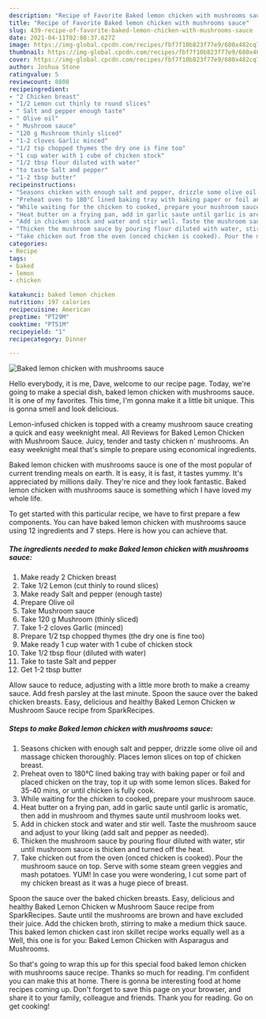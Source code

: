 ```yaml
---
description: "Recipe of Favorite Baked lemon chicken with mushrooms sauce"
title: "Recipe of Favorite Baked lemon chicken with mushrooms sauce"
slug: 439-recipe-of-favorite-baked-lemon-chicken-with-mushrooms-sauce
date: 2021-04-11T02:08:37.627Z
image: https://img-global.cpcdn.com/recipes/fbf7f10b823f77e9/680x482cq70/baked-lemon-chicken-with-mushrooms-sauce-recipe-main-photo.jpg
thumbnail: https://img-global.cpcdn.com/recipes/fbf7f10b823f77e9/680x482cq70/baked-lemon-chicken-with-mushrooms-sauce-recipe-main-photo.jpg
cover: https://img-global.cpcdn.com/recipes/fbf7f10b823f77e9/680x482cq70/baked-lemon-chicken-with-mushrooms-sauce-recipe-main-photo.jpg
author: Joshua Stone
ratingvalue: 5
reviewcount: 8808
recipeingredient:
- "2 Chicken breast"
- "1/2 Lemon cut thinly to round slices"
- " Salt and pepper enough taste"
- " Olive oil"
- " Mushroom sauce"
- "120 g Mushroom thinly sliced"
- "1-2 cloves Garlic minced"
- "1/2 tsp chopped thymes the dry one is fine too"
- "1 cup water with 1 cube of chicken stock"
- "1/2 tbsp flour diluted with water"
- "to taste Salt and pepper"
- "1-2 tbsp butter"
recipeinstructions:
- "Seasons chicken with enough salt and pepper, drizzle some olive oil and massage chicken thoroughly. Places lemon slices on top of chicken breast."
- "Preheat oven to 180°C lined baking tray with baking paper or foil and placed chicken on the tray, top it up with some lemon slices. Baked for 35-40 mins, or until chicken is fully cook."
- "While waiting for the chicken to cooked, prepare your mushroom sauce."
- "Heat butter on a frying pan, add in garlic saute until garlic is aromatic, then add in mushroom and thymes saute until mushroom looks wet."
- "Add in chicken stock and water and stir well. Taste the mushroom sauce and adjust to your liking (add salt and pepper as needed)."
- "Thicken the mushroom sauce by pouring flour diluted with water, stir until mushroom sauce is thicken and turned off the heat."
- "Take chicken out from the oven (onced chicken is cooked). Pour the mushroom sauce on top. Serve with some steam green veggies and mash potatoes. YUM! In case you were wondering, I cut some part of my chicken breast as it was a huge piece of breast."
categories:
- Recipe
tags:
- baked
- lemon
- chicken

katakunci: baked lemon chicken 
nutrition: 197 calories
recipecuisine: American
preptime: "PT29M"
cooktime: "PT51M"
recipeyield: "1"
recipecategory: Dinner

---
```



![Baked lemon chicken with mushrooms sauce](https://img-global.cpcdn.com/recipes/fbf7f10b823f77e9/680x482cq70/baked-lemon-chicken-with-mushrooms-sauce-recipe-main-photo.jpg)

Hello everybody, it is me, Dave, welcome to our recipe page. Today, we're going to make a special dish, baked lemon chicken with mushrooms sauce. It is one of my favorites. This time, I'm gonna make it a little bit unique. This is gonna smell and look delicious.

Lemon-infused chicken is topped with a creamy mushroom sauce creating a quick and easy weeknight meal. All Reviews for Baked Lemon Chicken with Mushroom Sauce. Juicy, tender and tasty chicken n&#39; mushrooms. An easy weeknight meal that&#39;s simple to prepare using economical ingredients.

Baked lemon chicken with mushrooms sauce is one of the most popular of current trending meals on earth. It is easy, it is fast, it tastes yummy. It's appreciated by millions daily. They're nice and they look fantastic. Baked lemon chicken with mushrooms sauce is something which I have loved my whole life.


To get started with this particular recipe, we have to first prepare a few components. You can have baked lemon chicken with mushrooms sauce using 12 ingredients and 7 steps. Here is how you can achieve that.

<!--inarticleads1-->

##### The ingredients needed to make Baked lemon chicken with mushrooms sauce:

1. Make ready 2 Chicken breast
1. Take 1/2 Lemon (cut thinly to round slices)
1. Make ready  Salt and pepper (enough taste)
1. Prepare  Olive oil
1. Take  Mushroom sauce
1. Take 120 g Mushroom (thinly sliced)
1. Take 1-2 cloves Garlic (minced)
1. Prepare 1/2 tsp chopped thymes (the dry one is fine too)
1. Make ready 1 cup water with 1 cube of chicken stock
1. Take 1/2 tbsp flour (diluted with water)
1. Take to taste Salt and pepper
1. Get 1-2 tbsp butter


Allow sauce to reduce, adjusting with a little more broth to make a creamy sauce. Add fresh parsley at the last minute. Spoon the sauce over the baked chicken breasts. Easy, delicious and healthy Baked Lemon Chicken w Mushroom Sauce recipe from SparkRecipes. 

<!--inarticleads2-->

##### Steps to make Baked lemon chicken with mushrooms sauce:

1. Seasons chicken with enough salt and pepper, drizzle some olive oil and massage chicken thoroughly. Places lemon slices on top of chicken breast.
1. Preheat oven to 180°C lined baking tray with baking paper or foil and placed chicken on the tray, top it up with some lemon slices. Baked for 35-40 mins, or until chicken is fully cook.
1. While waiting for the chicken to cooked, prepare your mushroom sauce.
1. Heat butter on a frying pan, add in garlic saute until garlic is aromatic, then add in mushroom and thymes saute until mushroom looks wet.
1. Add in chicken stock and water and stir well. Taste the mushroom sauce and adjust to your liking (add salt and pepper as needed).
1. Thicken the mushroom sauce by pouring flour diluted with water, stir until mushroom sauce is thicken and turned off the heat.
1. Take chicken out from the oven (onced chicken is cooked). Pour the mushroom sauce on top. Serve with some steam green veggies and mash potatoes. YUM! In case you were wondering, I cut some part of my chicken breast as it was a huge piece of breast.


Spoon the sauce over the baked chicken breasts. Easy, delicious and healthy Baked Lemon Chicken w Mushroom Sauce recipe from SparkRecipes. Saute until the mushrooms are brown and have excluded their juice. Add the chicken broth, stirring to make a medium thick sauce. This baked lemon chicken cast iron skillet recipe works equally well as a Well, this one is for you: Baked Lemon Chicken with Asparagus and Mushrooms. 

So that's going to wrap this up for this special food baked lemon chicken with mushrooms sauce recipe. Thanks so much for reading. I'm confident you can make this at home. There is gonna be interesting food at home recipes coming up. Don't forget to save this page on your browser, and share it to your family, colleague and friends. Thank you for reading. Go on get cooking!
